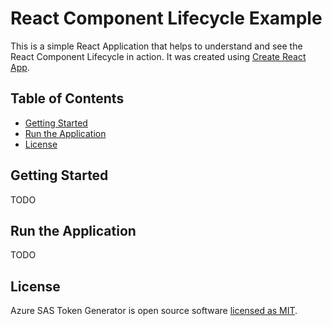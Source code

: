 # React Component Lifecycle Example

This is a simple React Application that helps to understand and see the React Component Lifecycle in action. It was created using [Create React App](https://github.com/facebook/create-react-app).

## Table of Contents

- [Getting Started](#getting-started)
- [Run the Application](#run-the-application)
- [License](#license)

## Getting Started

TODO

## Run the Application

TODO

## License


Azure SAS Token Generator is open source software [licensed as MIT](https://github.com/davipviana/react-lifecycle-example/blob/master/LICENSE).